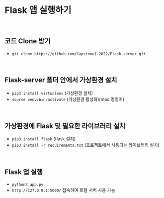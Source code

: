 # Flask 앱 실행하기
<br>

## 코드 Clone 받기
- `git clone https://github.com/Capstone1-2022/Flask-server.git`
<br>

## Flask-server 폴더 안에서 가상환경 설치
- `pip3 install virtualenv` (가상환경 설치)
- `source venv/bin/activate` (가상환경 활성화)(mac 명령어)
<br>

## 가상환경에 Flask 및 필요한 라이브러리 설치
- `pip3 install flask` (flask 설치)
- `pip3 install -r requirements.txt` (프로젝트에서 사용되는 라이브러리 설치)
<br>

## Flask 앱 실행
- `python3 app.py`
- `http://127.0.0.1:5000/` 접속하여 로컬 서버 사용 가능
<br>
